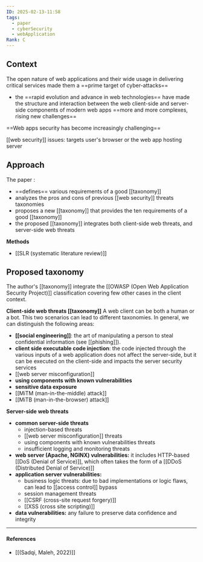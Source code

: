 ```yaml
---
ID: 2025-02-13-11:58
tags:
  - paper
  - cyberSecurity
  - webApplication
Rank: C
---
```

## Context

The open nature of web applications and their wide usage in delivering critical services made them a ==prime target of cyber-attacks==
 - the ==rapid evolution and advance in web technologies== have made the structure and interaction between the web client-side and server-side components of modern web apps ==more and more complexes, rising new challenges==

==Web apps security has become increasingly challenging==

[[web security]] issues: targets user's browser or the web app hosting server
## Approach

The paper :
- ==defines== various requirements of a good [[taxonomy]]
- analyzes the pros and cons of previous [[web security]] threats taxonomies
- proposes a new [[taxonomy]] that provides the ten requirements of a good [[taxonomy]]
- the proposed [[taxonomy]] integrates both client-side web threats, and server-side web threats

**Methods**
- [[SLR (systematic literature review)]]

## Proposed taxonomy

The author's [[taxonomy]] integrate the [[OWASP (Open Web Application Security Project)]] classification covering few other cases in the client context.

**Client-side web threats [[taxonomy]]**
A web client can be both a human or a bot. This two scenarios can lead to different taxonomies. In general, we can distinguish the following areas:
- **[[social engineering]]**: the art of manipulating a person to steal confidential information (see [[phishing]]).
- **client side executable code injection**: the code injected through the various inputs of a web application does not affect the server-side, but it can be executed on the client-side and impacts the server security services
- [[web server misconfiguration]]
- **using components with known vulnerabilities**
- **sensitive data exposure**
- [[MiTM (man-in-the-middle) attack]]
- [[MiTB (man-in-the-browser) attack]]

**Server-side web threats**
- **common server-side threats**
	- injection-based threats
	- [[web server misconfiguration]] threats
	- using components with known vulnerabilities threats
	- insufficient logging and monitoring threats
- **web server (Apache, NGINX) vulnerabilities:** it includes HTTP-based [[DoS (Denial of Service)]], which often takes the form of a  [[DDoS (Distributed Denial of Service)]]
- **application server vulnerabilities:**
	- business logic threats: due to bad implementations or logic flaws, can lead to [[access control]] bypass
	- session management threats
	- [[CSRF (cross-site request forgery)]]
	- [[XSS (cross site scripting)]]
- **data vulnerabilities:** any failure to preserve data confidence and integrity

---
#### References
- [[(Sadqi, Maleh, 2022)]]